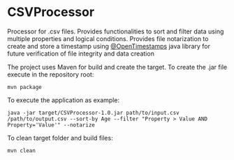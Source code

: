 # CSVProcessor

Processor for .csv files. 
Provides functionalities to sort and filter data using multiple properties and logical conditions.
Provides file notarization to create and store a timestamp using [@OpenTimestamps](https://github.com/opentimestamps/java-opentimestamps) java library for future verification of file integrity and data creation

The project uses Maven for build and create the target. 
To create the .jar file execute in the repository root: 
```
mvn package
```

To execute the application as example: 
```
java -jar target/CSVProcessor-1.0.jar path/to/input.csv /path/to/output.csv --sort-by Age --filter "Property > Value AND Property='Value'" --notarize
```

To clean target folder and build files:
```
mvn clean
```

